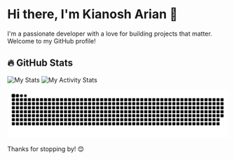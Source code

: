 # Hi there, I'm Kianosh Arian 👋

I'm a passionate developer with a love for building projects that matter. Welcome to my GitHub profile!

## 🔥 GitHub Stats
![My Stats](https://github-readme-stats.vercel.app/api?username=KianoshArian&show_icons=true&hide_title=true&theme=merko)
![My Activity Stats](https://github-readme-stats.vercel.app/api/top-langs/?username=KianoshArian&langs_count=10&theme=radical)

<picture>
  <source media="(prefers-color-scheme: dark)" srcset="https://raw.githubusercontent.com/platane/platane/output/github-contribution-grid-snake-dark.svg">
  <source media="(prefers-color-scheme: light)" srcset="https://raw.githubusercontent.com/platane/platane/output/github-contribution-grid-snake.svg">
  <img alt="github contribution grid snake animation" src="https://raw.githubusercontent.com/platane/platane/output/github-contribution-grid-snake.svg">
</picture>

Thanks for stopping by! 😊
